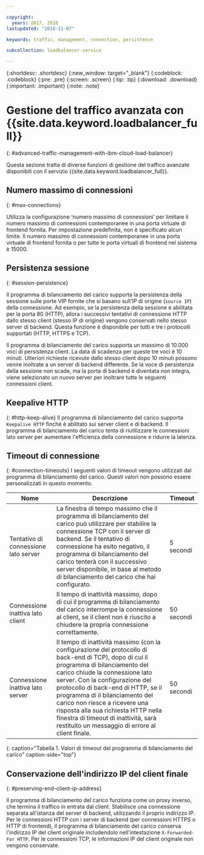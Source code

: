 ```yaml
---

copyright:
  years: 2017, 2018
lastupdated: "2018-11-07"

keywords: traffic, management, connection, persistence

subcollection: loadbalancer-service

---
```


{:shortdesc: .shortdesc}
{:new_window: target="_blank"}
{:codeblock: .codeblock}
{:pre: .pre}
{:screen: .screen}
{:tip: .tip}
{:download: .download}
{:important: .important}
{:note: .note}

# Gestione del traffico avanzata con {{site.data.keyword.loadbalancer_full}}
{: #advanced-traffic-management-with-ibm-cloud-load-balancer}

Questa sezione tratta di diverse funzioni di gestione del traffico avanzate disponibili con il servizio {{site.data.keyword.loadbalancer_full}}.

## Numero massimo di connessioni
{: #max-connections}

Utilizza la configurazione ‘numero massimo di connessioni’ per limitare il numero massimo di connessioni contemporanee in una porta virtuale di frontend fornita. Per impostazione predefinita, non è specificato alcun limite. Il numero massimo di connessioni contemporanee in una porta virtuale di frontend fornita o per tutte le porta virtuali di frontend nel sistema è 15000.  

## Persistenza sessione
{: #session-persistence}

Il programma di bilanciamento del carico supporta la persistenza della sessione sulle porte VIP fornite che si basano sull'IP di origine (`source IP`) della connessione. Ad esempio, se la persistenza della sessione è abilitata per la porta 80 (HTTP), allora i successivi tentativi di connessione HTTP dallo stesso client (stesso IP di origine) vengono conservati nello stesso server di backend. Questa funzione è disponibile per tutti e tre i protocolli supportati (HTTP, HTTPS e TCP).

Il programma di bilanciamento del carico supporta un massimo di 10.000 voci di persistenza client. La data di scadenza per queste tre voci è 10 minuti. Ulteriori richieste ricevute dallo stesso client dopo 10 minuti possono venire inoltrate a un server di backend differente. Se la voce di persistenza della sessione non scade, ma la porta di backend è diventata non integra, viene selezionato un nuovo server per inoltrare tutte le seguenti connessioni client.  

## Keepalive HTTP
{: #http-keep-alive}
Il programma di bilanciamento del carico supporta `Keepalive HTTP` finché è abilitato sui server client e di backend. Il programma di bilanciamento del carico tenta di riutilizzare le connessioni lato server per aumentare l'efficienza della connessione e ridurre la latenza.

## Timeout di connessione
{: #connection-timeouts}
I seguenti valori di timeout vengono utilizzati dal programma di bilanciamento del carico. Questi valori non possono essere personalizzati in questo momento.

| Nome | Descrizione | Timeout |                                                                                              
| ------------------------------------------ | --------------------------------------------------- | ------------------- |
| Tentativo di connessione lato server    | La finestra di tempo massimo che il programma di bilanciamento del carico può utilizzare per stabilire la connessione TCP con il server di backend. Se il tentativo di connessione ha esito negativo, il programma di bilanciamento del carico tenterà con il successivo server disponibile, in base al metodo di bilanciamento del carico che hai configurato. | 5 secondi   |
| Connessione inattiva lato client  | Il tempo di inattività massimo, dopo di cui il programma di bilanciamento del carico interrompe la connessione al client, se il client non è riuscito a chiudere la propria connessione correttamente.| 50 secondi  |
| Connessione inattiva lato server | Il tempo di inattività massimo (con la configurazione del protocollo di back-end di TCP), dopo di cui il programma di bilanciamento del carico chiude la connessione lato server. Con la configurazione del protocollo di back-end di HTTP, se il programma di il bilanciamento del carico non riesce a ricevere una risposta alla sua richiesta HTTP nella finestra di timeout di inattività, sarà restituito un messaggio di errore al client finale.                                | 50 secondi |
{: caption="Tabella 1. Valori di timeout del programma di bilanciamento del carico" caption-side="top"}

## Conservazione dell'indirizzo IP del client finale
{: #preserving-end-client-ip-address}

Il programma di bilanciamento del carico funziona come un proxy inverso, che termina il traffico in entrata dal client. Stabilisce una connessione separata all'istanza del server di backend, utilizzando il proprio indirizzo IP. Per le connessioni HTTP con i server di backend (per connessioni HTTPS o HTTP di frontend), il programma di bilanciamento del carico conserva l'indirizzo IP del client originale includendolo nell'intestazione `X-Forwarded-For HTTP`. Per le connessioni TCP, le informazioni IP del client originale non vengono conservate.
